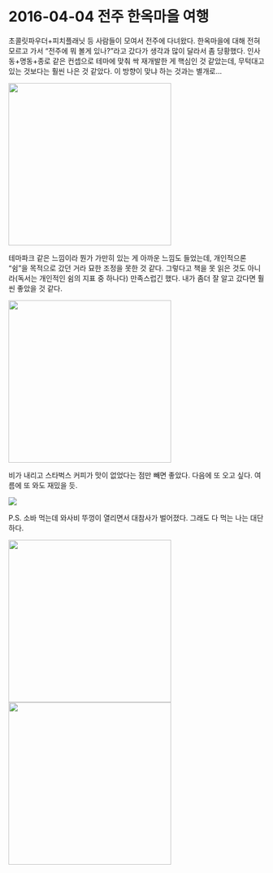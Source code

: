 # 2016-04-04 전주 한옥마을 여행

초콜릿파우더+피치플래닛 등 사람들이 모여서 전주에 다녀왔다. 한옥마을에 대해 전혀 모르고 가서 “전주에 뭐 볼게 있나?”라고 갔다가 생각과 많이 달라서 좀 당황했다. 인사동+명동+종로 같은 컨셉으로 테마에 맞춰 싹 재개발한 게 핵심인 것 같았는데, 무턱대고 있는 것보다는 훨씬 나은 것 같았다. 이 방향이 맞냐 하는 것과는 별개로...

<a href="http://j.mp/1UCpamr"><img src="https://scontent.cdninstagram.com/t51.2885-15/s750x750/sh0.08/e35/12918619_179121355813227_2141579179_n.jpg?ig_cache_key=MTIxOTIwMTM3MzA3MTYwODgwMQ%3D%3D.2" width="320"></a>

테마파크 같은 느낌이라 뭔가 가만히 있는 게 아까운 느낌도 들었는데, 개인적으론 “쉼”을 목적으로 갔던 거라 묘한 조정을 못한 것 같다. 그렇다고 책을 못 읽은 것도 아니라(독서는 개인적인 쉼의 지표 중 하나다) 만족스럽긴 했다. 내가 좀더 잘 알고 갔다면 훨씬 좋았을 것 같다.

<a href="http://j.mp/1qppCrK"><img src="https://scontent.cdninstagram.com/t51.2885-15/s750x750/sh0.08/e35/12912681_502888236578611_1152816031_n.jpg?ig_cache_key=MTIyMDQyMTEyOTYzMjA5MDc2NA%3D%3D.2" width="320"></a>

비가 내리고 스타벅스 커피가 맛이 없었다는 점만 빼면 좋았다. 다음에 또 오고 싶다. 여름에 또 와도 재밌을 듯.

<a href="http://j.mp/1MMWkwZ"><img src="https://pbs.twimg.com/media/CfH1CkUVAAAbsHE.jpg"></a>

P.S. 소바 먹는데 와사비 뚜껑이 열리면서 대참사가 벌어졌다. 그래도 다 먹는 나는 대단하다.

<a href="http://j.mp/1Y9OT3O"><img src="https://scontent.cdninstagram.com/t51.2885-15/e35/12383391_1722099204726815_116830787_n.jpg?ig_cache_key=MTIyMDEyMzQzMjk0OTc3OTMwMg%3D%3D.2" width="320"></a>
<a href="http://j.mp/1VoyA3M"><img src="https://scontent.cdninstagram.com/t51.2885-15/e35/10616616_984194698335257_1843876496_n.jpg?ig_cache_key=MTIyMDEyNDA4MzgzMDI2MjY0Mw%3D%3D.2" width="320"><a/>
